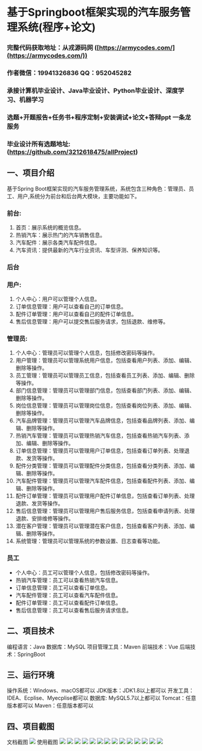 基于Springboot框架实现的汽车服务管理系统(程序+论文)
=
###  完整代码获取地址：从戎源码网 ([https://armycodes.com/](https://armycodes.com/))
###  作者微信：19941326836  QQ：952045282 
###  承接计算机毕业设计、Java毕业设计、Python毕业设计、深度学习、机器学习
###  选题+开题报告+任务书+程序定制+安装调试+论文+答辩ppt 一条龙服务
###  毕业设计所有选题地址:(https://github.com/3212618475/allProject)


一、项目介绍
---
基于Spring Boot框架实现的汽车服务管理系统，系统包含三种角色：管理员、员工、用户,系统分为前台和后台两大模块，主要功能如下。

### 前台:
1. 首页：展示系统的概览信息。
2. 热销汽车：展示热门的汽车销售信息。
3. 汽车配件：展示各类汽车配件信息。
4. 汽车资讯：提供最新的汽车行业资讯、车型评测、保养知识等。

### 后台
### 用户:
1. 个人中心：用户可以管理个人信息。
2. 订单信息管理：用户可以查看自己的订单信息。
3. 配件订单管理：用户可以查看自己的配件订单信息。
4. 售后信息管理：用户可以提交售后服务请求，包括退款、维修等。
  
### 管理员:
1. 个人中心：管理员可以管理个人信息，包括修改密码等操作。
2. 用户管理：管理员可以管理系统用户信息，包括查看用户列表、添加、编辑、删除等操作。
3. 员工管理：管理员可以管理员工信息，包括查看员工列表、添加、编辑、删除等操作。
4. 部门信息管理：管理员可以管理部门信息，包括查看部门列表、添加、编辑、删除等操作。
5. 岗位信息管理：管理员可以管理岗位信息，包括查看岗位列表、添加、编辑、删除等操作。
6. 汽车品牌管理：管理员可以管理汽车品牌信息，包括查看品牌列表、添加、编辑、删除等操作。
7. 热销汽车管理：管理员可以管理热销汽车信息，包括查看热销汽车列表、添加、编辑、删除等操作。
8. 订单信息管理：管理员可以管理用户订单信息，包括查看订单列表、处理退款、发货等操作。
9. 配件分类管理：管理员可以管理配件分类信息，包括查看分类列表、添加、编辑、删除等操作。
10. 汽车配件管理：管理员可以管理汽车配件信息，包括查看配件列表、添加、编辑、删除等操作。
11. 配件订单管理：管理员可以管理用户配件订单信息，包括查看订单列表、处理退款、发货等操作。
12. 售后信息管理：管理员可以管理用户售后服务信息，包括查看申请列表、处理退款、安排维修等操作。
13. 潜在客户管理：管理员可以管理潜在客户信息，包括查看客户列表、添加、编辑、删除等操作。
14. 系统管理：管理员可以管理系统的参数设置、日志查看等功能。

### 员工
- 个人中心：员工可以管理个人信息，包括修改密码等操作。
- 热销汽车管理：员工可以查看热销汽车信息。
- 订单信息管理：员工可以查看订单信息。
- 汽车配件管理：员工可以查看汽车配件信息。
- 配件订单管理：员工可以查看配件订单信息。
- 售后信息管理：员工可以查看售后服务请求信息。

二、项目技术
---
编程语言：Java
数据库：MySQL
项目管理工具：Maven
前端技术：Vue
后端技术：SpringBoot

三、运行环境
---
操作系统：Windows、macOS都可以
JDK版本：JDK1.8以上都可以
开发工具：IDEA、Ecplise、Myecplise都可以
数据库: MySQL5.7以上都可以
Tomcat：任意版本都可以
Maven：任意版本都可以

四、项目截图
---
文档截图
![](limage/1.png)
使用截图
![](image/1.png)
![](image/2.png)
![](image/3.png)
![](image/4.png)
![](image/5.png)
![](image/6.png)
![](image/7.png)
![](image/8.png)
![](image/9.png)
![](image/10.png)
![](image/11.png)
![](image/12.png)
![](image/13.png)
![](image/14.png)
